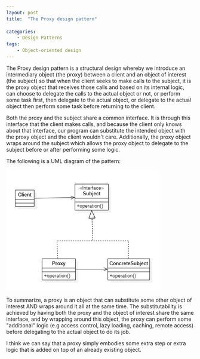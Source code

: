 ```yaml
---
layout: post
title:  "The Proxy design pattern"

categories: 
    - Design Patterns
tags:
    - Object-oriented design
---
```


The Proxy design pattern is a structural design whereby we introduce an intermediary object (the proxy) between a client and an object of interest (the subject) so that when the client seeks to make calls to the subject, it is the proxy object that receives those calls and based on its internal logic, can  choose to delegate the calls to the actual object or not, or perform some task first, then delegate to the actual object, or delegate to the actual object then perform some task before returning to the client.

Both the proxy and the subject share a common interface. It is through this interface that the client makes calls, and because the client only knows about that interface, our program can substitute the intended object with the proxy object and the client wouldn't care. Additionally, the proxy object wraps around the subject which allows the proxy object to delegate to the subject before or after performing some logic.

The following is a UML diagram of the pattern:

![Proxy Design Diagram](/images/blog/design-patterns-proxy/design_patterns_proxy_diagram_1.png)

To summarize, a proxy is an object that can substitute some other object of interest AND wraps around it all at the same time.  The substitutability is achieved by having both the proxy and the object of interest share the same interface, and by wrapping around this object, the proxy can perform some "additional" logic (e.g access control, lazy loading, caching, remote access) before delegating to the actual object to do its job.

I think we can say that a proxy simply embodies some extra step or extra logic that is added on top of an already existing object.